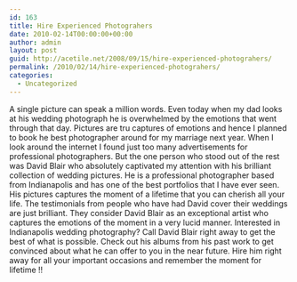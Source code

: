 ```yaml
---
id: 163
title: Hire Experienced Photograhers
date: 2010-02-14T00:00:00+00:00
author: admin
layout: post
guid: http://acetile.net/2008/09/15/hire-experienced-photograhers/
permalink: /2010/02/14/hire-experienced-photograhers/
categories:
  - Uncategorized
---
```

A single picture can speak a million words. Even today when my dad looks at his wedding photograph he is overwhelmed by the emotions that went through that day. Pictures are tru captures of emotions and hence I planned to book he best photographer around for my marriage next year. When I look around the internet I found just too many advertisements for professional photographers. But the one person who stood out of the rest was David Blair who absolutely captivated my attention with his brilliant collection of wedding pictures. He is a professional photographer based from Indianapolis and has one of the best portfolios that I have ever seen. His pictures captures the moment of a lifetime that you can cherish all your life. The testimonials from people who have had David cover their weddings are just brilliant. They consider David Blair as an exceptional artist who captures the emotions of the moment in a very lucid manner. Interested in Indianapolis wedding photography? Call David Blair right away to get the best of what is possible. Check out his albums from his past work to get convinced about what he can offer to you in the near future. Hire him right away for all your important occasions and remember the moment for lifetime !!